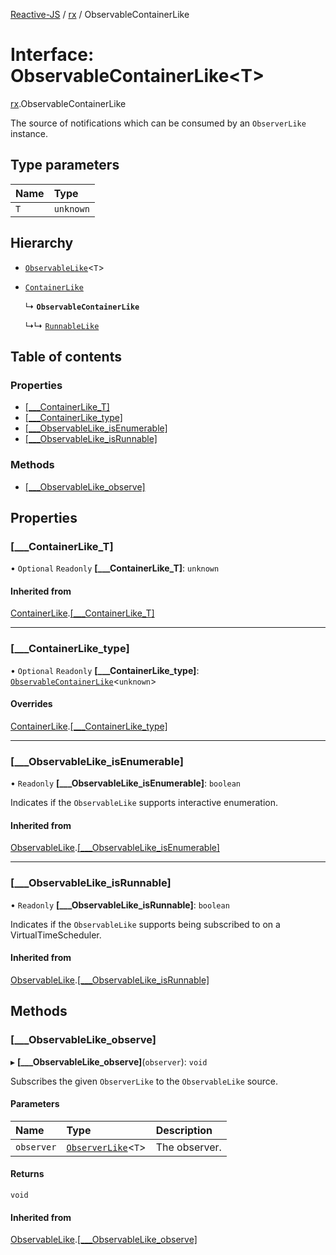 [Reactive-JS](../README.md) / [rx](../modules/rx.md) / ObservableContainerLike

# Interface: ObservableContainerLike<T\>

[rx](../modules/rx.md).ObservableContainerLike

The source of notifications which can be consumed by an `ObserverLike` instance.

## Type parameters

| Name | Type |
| :------ | :------ |
| `T` | `unknown` |

## Hierarchy

- [`ObservableLike`](rx.ObservableLike.md)<`T`\>

- [`ContainerLike`](containers.ContainerLike.md)

  ↳ **`ObservableContainerLike`**

  ↳↳ [`RunnableLike`](rx.RunnableLike.md)

## Table of contents

### Properties

- [[\_\_\_ContainerLike\_T]](rx.ObservableContainerLike.md#[___containerlike_t])
- [[\_\_\_ContainerLike\_type]](rx.ObservableContainerLike.md#[___containerlike_type])
- [[\_\_\_ObservableLike\_isEnumerable]](rx.ObservableContainerLike.md#[___observablelike_isenumerable])
- [[\_\_\_ObservableLike\_isRunnable]](rx.ObservableContainerLike.md#[___observablelike_isrunnable])

### Methods

- [[\_\_\_ObservableLike\_observe]](rx.ObservableContainerLike.md#[___observablelike_observe])

## Properties

### [\_\_\_ContainerLike\_T]

• `Optional` `Readonly` **[\_\_\_ContainerLike\_T]**: `unknown`

#### Inherited from

[ContainerLike](containers.ContainerLike.md).[[___ContainerLike_T]](containers.ContainerLike.md#[___containerlike_t])

___

### [\_\_\_ContainerLike\_type]

• `Optional` `Readonly` **[\_\_\_ContainerLike\_type]**: [`ObservableContainerLike`](rx.ObservableContainerLike.md)<`unknown`\>

#### Overrides

[ContainerLike](containers.ContainerLike.md).[[___ContainerLike_type]](containers.ContainerLike.md#[___containerlike_type])

___

### [\_\_\_ObservableLike\_isEnumerable]

• `Readonly` **[\_\_\_ObservableLike\_isEnumerable]**: `boolean`

Indicates if the `ObservableLike` supports interactive enumeration.

#### Inherited from

[ObservableLike](rx.ObservableLike.md).[[___ObservableLike_isEnumerable]](rx.ObservableLike.md#[___observablelike_isenumerable])

___

### [\_\_\_ObservableLike\_isRunnable]

• `Readonly` **[\_\_\_ObservableLike\_isRunnable]**: `boolean`

Indicates if the `ObservableLike` supports being subscribed to
on a VirtualTimeScheduler.

#### Inherited from

[ObservableLike](rx.ObservableLike.md).[[___ObservableLike_isRunnable]](rx.ObservableLike.md#[___observablelike_isrunnable])

## Methods

### [\_\_\_ObservableLike\_observe]

▸ **[___ObservableLike_observe]**(`observer`): `void`

Subscribes the given `ObserverLike` to the `ObservableLike` source.

#### Parameters

| Name | Type | Description |
| :------ | :------ | :------ |
| `observer` | [`ObserverLike`](rx.ObserverLike.md)<`T`\> | The observer. |

#### Returns

`void`

#### Inherited from

[ObservableLike](rx.ObservableLike.md).[[___ObservableLike_observe]](rx.ObservableLike.md#[___observablelike_observe])
